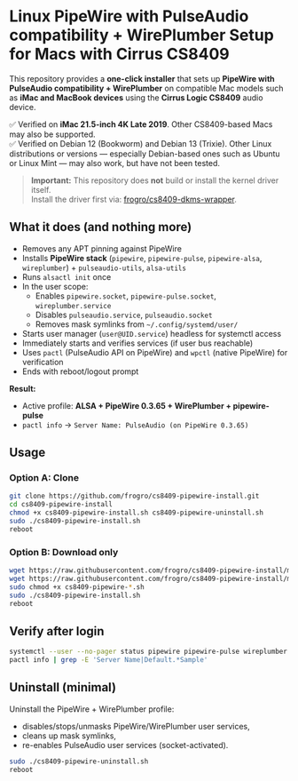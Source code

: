 # Linux PipeWire with PulseAudio compatibility + WirePlumber Setup for Macs with Cirrus CS8409

This repository provides a **one-click installer** that sets up **PipeWire with PulseAudio compatibility + WirePlumber** on compatible Mac models such as **iMac and MacBook devices** using the **Cirrus Logic CS8409** audio device.

✅ Verified on **iMac 21.5-inch 4K Late 2019**. Other CS8409-based Macs may also be supported.<br/>✅ Verified on Debian 12 (Bookworm) and Debian 13 (Trixie). Other Linux distributions or versions — especially Debian-based ones such as Ubuntu or Linux Mint — may also work, but have not been tested.

> **Important:** This repository does **not** build or install the kernel driver itself.  
> Install the driver first via: [frogro/cs8409-dkms-wrapper](https://github.com/frogro/cs8409-dkms-wrapper).

## What it does (and nothing more)

- Removes any APT pinning against PipeWire
- Installs **PipeWire stack** (`pipewire`, `pipewire-pulse`, `pipewire-alsa`, `wireplumber`) + `pulseaudio-utils`, `alsa-utils`
- Runs `alsactl init` once
- In the user scope:
  - Enables `pipewire.socket`, `pipewire-pulse.socket`, `wireplumber.service`
  - Disables `pulseaudio.service`, `pulseaudio.socket`
  - Removes mask symlinks from `~/.config/systemd/user/`
- Starts user manager (`user@UID.service`) headless for systemctl access
- Immediately starts and verifies services (if user bus reachable)
- Uses `pactl` (PulseAudio API on PipeWire) and `wpctl` (native PipeWire) for verification
- Ends with reboot/logout prompt

**Result:**  
- Active profile: **ALSA + PipeWire 0.3.65 + WirePlumber + pipewire-pulse**  
- `pactl info` → `Server Name: PulseAudio (on PipeWire 0.3.65)`

## Usage

### Option A: Clone
```bash
git clone https://github.com/frogro/cs8409-pipewire-install.git
cd cs8409-pipewire-install
chmod +x cs8409-pipewire-install.sh cs8409-pipewire-uninstall.sh
sudo ./cs8409-pipewire-install.sh
reboot
```

### Option B: Download only
```bash
wget https://raw.githubusercontent.com/frogro/cs8409-pipewire-install/main/cs8409-pipewire-install.sh
wget https://raw.githubusercontent.com/frogro/cs8409-pipewire-install/main/cs8409-pipewire-uninstall.sh
sudo chmod +x cs8409-pipewire-*.sh
sudo ./cs8409-pipewire-install.sh
reboot
```

## Verify after login
```bash
systemctl --user --no-pager status pipewire pipewire-pulse wireplumber
pactl info | grep -E 'Server Name|Default.*Sample'
```

## Uninstall (minimal)
Uninstall the PipeWire + WirePlumber profile: 
- disables/stops/unmasks PipeWire/WirePlumber user services,
- cleans up mask symlinks,
- re-enables PulseAudio user services (socket-activated).

```bash
sudo ./cs8409-pipewire-uninstall.sh 
reboot
```

